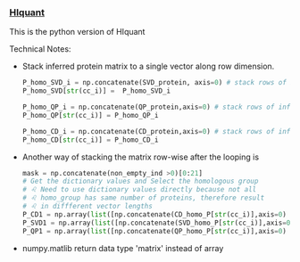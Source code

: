 ### [HIquant ](https://web.northeastern.edu/slavov/2014_HIquant/)

This is the python version of HIquant













Technical Notes:


- Stack inferred protein matrix to a single vector along row dimension.
  ``` python
  P_homo_SVD_i = np.concatenate(SVD_protein, axis=0) # stack rows of inferred SVD_protein to a vector
  P_homo_SVD[str(cc_i)] =  P_homo_SVD_i
  
  P_homo_QP_i = np.concatenate(QP_protein,axis=0) # stack rows of inferred QP_protein to a vector
  P_homo_QP[str(cc_i)] = P_homo_QP_i
  
  P_homo_CD_i = np.concatenate(CD_protein,axis=0) # stack rows of inferred CD_protein to a vector
  P_homo_CD[str(cc_i)] = P_homo_CD_i
  ```
- Another way of stacking the matrix row-wise after the looping is
  ``` python
  mask = np.concatenate(non_empty_ind >0)[0:21]
  # Get the dictionary values and Select the homologous group
  # ♌ Need to use dictionary values directly because not all
  # ♌ homo_group has same number of proteins, therefore result
  # ♌ in diffferent vector lengths
  P_CD1 = np.array(list([np.concatenate(CD_homo_P[str(cc_i)],axis=0) for cc_i in range(21)]))[mask]
  P_SVD1 = np.array(list([np.concatenate(SVD_homo_P[str(cc_i)],axis=0) for cc_i in range(21)]))[mask]
  P_QP1 = np.array(list([np.concatenate(QP_homo_P[str(cc_i)],axis=0) for cc_i in range(21)]))[mask]
  ```
- numpy.matlib return data type 'matrix' instead of array

  
